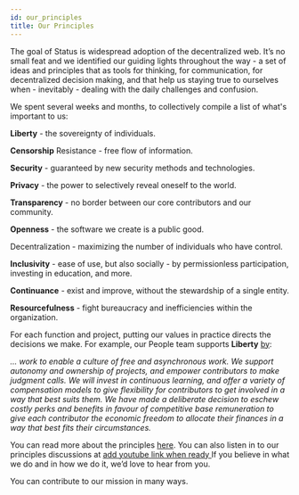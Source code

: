 ```yaml
---
id: our_principles
title: Our Principles
---
```


The goal of Status is widespread adoption of the decentralized web. It’s no small feat and we identified our guiding lights throughout the way -  a set of ideas and principles that as tools for thinking, for communication, for decentralized decision making, and that help us staying true to ourselves when - inevitably - dealing with the daily challenges and confusion.

We spent several weeks and months, to collectively compile a list of what's important to us:

**Liberty** - the sovereignty of individuals.

**Censorship** Resistance - free flow of information.

**Security** - guaranteed by new security methods and technologies.

**Privacy** - the power to selectively reveal oneself to the world.

**Transparency** - no border between our core contributors and our community.

**Openness** - the software we create is a public good.

Decentralization - maximizing the number of individuals who have control.

**Inclusivity** -  ease of use, but also socially - by permissionless participation, investing in education, and more.

**Continuance** -  exist and improve, without the stewardship of a single entity.

**Resourcefulness** - fight bureaucracy and inefficiencies within the organization.

For each function and project, putting our values in practice directs the decisions we make. For example, our People team supports **Liberty** [by](https://people-ops.status.im/applying-our-principles-to-people-ops/):

*... work to enable a culture of free and asynchronous work. We support autonomy and ownership of projects, and empower contributors to make judgment calls. We will invest in continuous learning, and offer a variety of compensation models to give flexibility for contributors to get involved in a way that best suits them. 
We have made a deliberate decision to eschew costly perks and benefits in favour of competitive base remuneration to give each contributor the economic freedom to allocate their finances in a way that best fits their circumstances.*



You can read more about the principles [here](https://our.status.im/our-principles/). You can also listen in to our principles discussions at [add youtube link when ready ](https://)If you believe in what we do and in how we do it, we’d love to hear from you. 

You can contribute to our mission in many ways.
